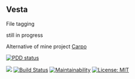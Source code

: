Vesta
---

File tagging

still in progress 

Alternative of mine project [Carpo](https://github.com/LarryHsiao/Carpo)


[![PDD status](http://www.0pdd.com/svg?name=LarryHsiao/Vesta)](http://www.0pdd.com/p?name=LarryHsiao/Vesta)

[![](https://silverhetch.com:9082/app/rest/builds/buildType:Vesta_Build/statusIcon.svg)](https://github.com/LarryHsiao/Vesta)
[![Build Status](https://travis-ci.org/LarryHsiao/Vesta.svg?branch=master)](https://travis-ci.org/LarryHsiao/Vesta)
[![Maintainability](https://api.codeclimate.com/v1/badges/505d89f250807e426704/maintainability)](https://codeclimate.com/github/LarryHsiao/Vesta/maintainability)
[![License: MIT](https://img.shields.io/badge/License-MIT-green.svg)](https://opensource.org/licenses/MIT)